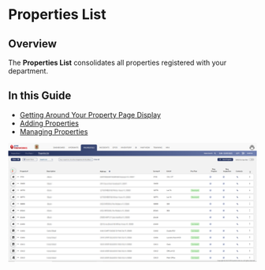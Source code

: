 # Properties List

## Overview

The **Properties List** consolidates all properties registered with your department.

## In this Guide

- [Getting Around Your Property Page Display](./properties-list/getting-around-your-property-page-display.md)
- [Adding Properties](./properties-list/adding-properties.md)
- [Managing Properties](./properties-list/managing-properties.md)

![image-20250309-110657.png](./attachments/image-20250309-110657.png)